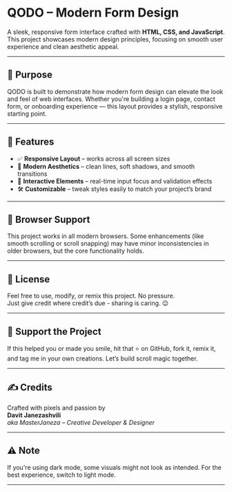 # QODO – Modern Form Design

A sleek, responsive form interface crafted with **HTML, CSS, and JavaScript**. This project showcases modern design principles, focusing on smooth user experience and clean aesthetic appeal.

---

## 🎯 Purpose

QODO is built to demonstrate how modern form design can elevate the look and feel of web interfaces. Whether you're building a login page, contact form, or onboarding experience — this layout provides a stylish, responsive starting point.

---

## 🚀 Features

- ✅ **Responsive Layout** – works across all screen sizes
- 🎨 **Modern Aesthetics** – clean lines, soft shadows, and smooth transitions
- 🔄 **Interactive Elements** – real-time input focus and validation effects
- 🛠️ **Customizable** – tweak styles easily to match your project’s brand

---



## 🧪 Browser Support

This project works in all modern browsers. Some enhancements (like smooth scrolling or scroll snapping) may have minor inconsistencies in older browsers, but the core functionality holds.

---

## 🧪 License

Feel free to use, modify, or remix this project. No pressure.  
Just give credit where credit’s due - sharing is caring. 😉

---

## 🌟 Support the Project

If this helped you or made you smile, hit that ⭐ on GitHub, fork it, remix it, and tag me in your own creations. Let’s build scroll magic together.

---

## ✍️ Credits

Crafted with pixels and passion by  
**Davit Janezashvili**  
_aka MasterJaneza – Creative Developer & Designer_

---

## ⚠️ Note

If you're using dark mode, some visuals might not look as intended. For the best experience, switch to light mode.

---

